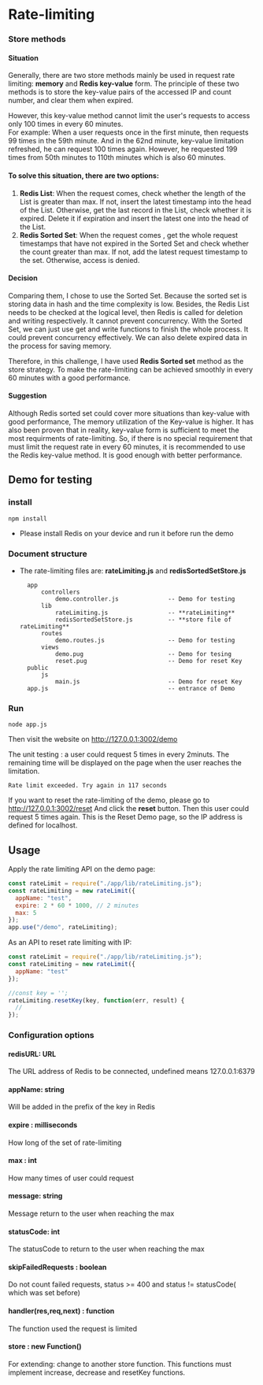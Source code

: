 # Rate-limiting

### Store methods

#### Situation

Generally, there are two store methods mainly be used in request rate limiting: **memory** and **Redis key-value** form.
The principle of these two methods is to store the key-value pairs of the accessed IP and count number, and clear them when expired.

However, this key-value method cannot limit the user's requests to access only 100 times in every 60 minutes.  
For example: When a user requests once in the first minute, then requests 99 times in the 59th minute. And in the 62nd minute, key-value limitation refreshed, he can request 100 times again. However, he requested 199 times from 50th minutes to 110th minutes which is also 60 minutes.

#### To solve this situation, there are two options:

1. **Redis List**: When the request comes, check whether the length of the List is greater than max. If not, insert the latest timestamp into the head of the List. Otherwise, get the last record in the List, check whether it is expired. Delete it if expiration and insert the latest one into the head of the List.
2. **Redis Sorted Set**: When the request comes , get the whole request timestamps that have not expired in the Sorted Set and check whether the count greater than max. If not, add the latest request timestamp to the set. Otherwise, access is denied.

#### Decision

Comparing them, I chose to use the Sorted Set. Because the sorted set is storing data in hash and the time complexity is low. Besides, the Redis List needs to be checked at the logical level, then Redis is called for deletion and writing respectively. It cannot prevent concurrency. With the Sorted Set, we can just use get and write functions to finish the whole process. It could prevent concurrency effectively. We can also delete expired data in the process for saving memory.

Therefore, in this challenge, I have used **Redis Sorted set** method as the store strategy. To make the rate-limiting can be achieved smoothly in every 60 minutes with a good performance.

#### Suggestion

Although Redis sorted set could cover more situations than key-value with good performance, The memory utilization of the Key-value is higher. It has also been proven that in reality, key-value form is sufficient to meet the most requirments of rate-limiting. So, if there is no special requirement that must limit the request rate in every 60 minutes, it is recommended to use the Redis key-value method. It is good enough with better performance.

## Demo for testing

### install

    npm install

- Please install Redis on your device and run it before run the demo

### Document structure

- The rate-limiting files are: **rateLimiting.js** and **redisSortedSetStore.js**

        app
            controllers
                demo.controller.js              -- Demo for testing
            lib
                rateLimiting.js                 -- **rateLimiting**
                redisSortedSetStore.js          -- **store file of rateLimiting**
            routes
                demo.routes.js                  -- Demo for testing
            views
                demo.pug                        -- Demo for tesing
                reset.pug                       -- Demo for reset Key
        public
            js
                main.js                         -- Demo for reset Key
        app.js                                  -- entrance of Demo

### Run

    node app.js

Then visit the website on http://127.0.0.1:3002/demo

The unit testing : a user could request 5 times in every 2minuts.
The remaining time will be displayed on the page when the user reaches the limitation.

    Rate limit exceeded. Try again in 117 seconds

If you want to reset the rate-limiting of the demo, please go to http://127.0.0.1:3002/reset
And click the **reset** button. Then this user could request 5 times again. This is the Reset Demo page, so the IP address is defined for localhost.

## Usage

Apply the rate limiting API on the demo page:

```javascript
const rateLimit = require("./app/lib/rateLimiting.js");
const rateLimiting = new rateLimit({
  appName: "test",
  expire: 2 * 60 * 1000, // 2 minutes
  max: 5
});
app.use("/demo", rateLimiting);
```

As an API to reset rate limiting with IP:

```javascript
const rateLimit = require("./app/lib/rateLimiting.js");
const rateLimiting = new rateLimit({
  appName: "test"
});

//const key = '';
rateLimiting.resetKey(key, function(err, result) {
  // 
});
```

### Configuration options

#### redisURL: URL

The URL address of Redis to be connected, undefined means 127.0.0.1:6379

#### appName: string

Will be added in the prefix of the key in Redis

#### expire : milliseconds

How long of the set of rate-limiting

#### max : int

How many times of user could request

#### message: string

Message return to the user when reaching the max

#### statusCode: int

The statusCode to return to the user when reaching the max

#### skipFailedRequests : boolean

Do not count failed requests, status >= 400 and status != statusCode( which was set before)

#### handler(res,req,next) : function

The function used the request is limited

#### store : new Function()

For extending: change to another store function. This functions must implement increase, decrease and resetKey functions.
